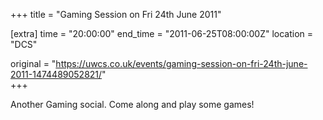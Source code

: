 +++
title = "Gaming Session on Fri 24th June 2011"

[extra]
time = "20:00:00"
end_time = "2011-06-25T08:00:00Z"
location = "DCS"

original = "https://uwcs.co.uk/events/gaming-session-on-fri-24th-june-2011-1474489052821/"    
+++

Another Gaming social. Come along and play some games\!

